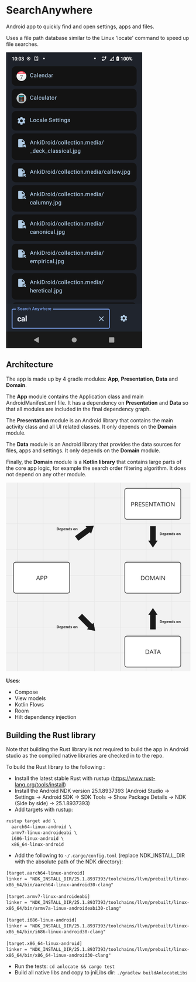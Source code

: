 # SearchAnywhere

Android app to quickly find and open settings, apps and files.

Uses a file path database similar to the Linux 'locate' command to speed up file searches.

![app screenshot](screenshot.png)

## Architecture

The app is made up by 4 gradle modules: **App**, **Presentation**, **Data** and **Domain**.

The **App** module contains the Application class and main AndroidManifest.xml file.
It has a dependency on **Presentation** and **Data** so that all modules are included in the final 
dependency graph.

The **Presentation** module is an Android library that contains the main activity class and all
UI related classes. It only depends on the **Domain** module.

The **Data** module is an Android library that provides the data sources for files, apps and settings.
It only depends on the **Domain** module.

Finally, the **Domain** module is a **Kotlin library** that contains large parts of the core app 
logic, for example the search order filtering algorithm. It does not depend on any other module.

![app architecture diagram](structure.png)

__Uses__:

* Compose
* View models
* Kotlin Flows
* Room
* Hilt dependency injection

## Building the Rust library

Note that building the Rust library is not required to build the app in Android studio as the
compiled native libraries are checked in to the repo.

To build the Rust library to the following :

* Install the latest stable Rust with rustup (https://www.rust-lang.org/tools/install)
* Install the Android NDK version 25.1.8937393 (Android Studio -> Settings -> Android SDK -> SDK
  Tools -> Show Package Details -> NDK (Side by side) -> 25.1.8937393)
* Add targets with rustup:

```
rustup target add \
  aarch64-linux-android \
  armv7-linux-androideabi \
  i686-linux-android \
  x86_64-linux-android
```

* Add the following to `~/.cargo/config.toml` (replace NDK_INSTALL_DIR with the absolute path of the NDK
  directory):

```
[target.aarch64-linux-android]
linker = "NDK_INSTALL_DIR/25.1.8937393/toolchains/llvm/prebuilt/linux-x86_64/bin/aarch64-linux-android30-clang"

[target.armv7-linux-androideabi]
linker = "NDK_INSTALL_DIR/25.1.8937393/toolchains/llvm/prebuilt/linux-x86_64/bin/armv7a-linux-androideabi30-clang"

[target.i686-linux-android]
linker = "NDK_INSTALL_DIR/25.1.8937393/toolchains/llvm/prebuilt/linux-x86_64/bin/i686-linux-android30-clang"

[target.x86_64-linux-android]
linker = "NDK_INSTALL_DIR/25.1.8937393/toolchains/llvm/prebuilt/linux-x86_64/bin/x86_64-linux-android30-clang"
```

* Run the tests: `cd anlocate && cargo test`
* Build all native libs and copy to jniLibs dir: `./gradlew buildAnlocateLibs`
